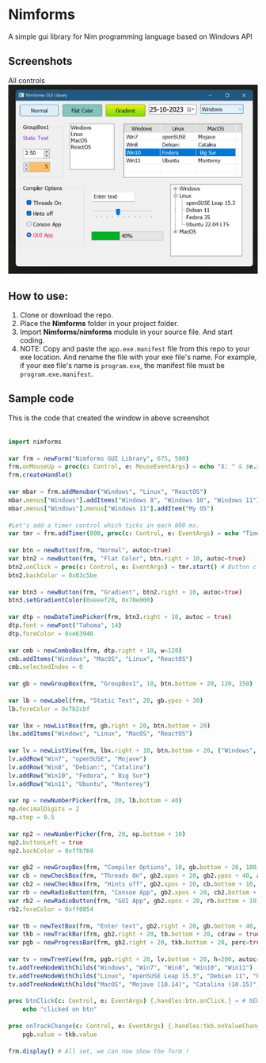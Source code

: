 # Nimforms
A simple gui library for Nim programming language based on Windows API

## Screenshots
All controls
![image](Screenshot_210.jpg)

## How to use:
1. Clone or download the repo.
2. Place the **Nimforms** folder in your project folder.
3. Import **Nimforms/nimforms** module in your source file. And start coding.
4. NOTE: Copy and paste the `app.exe.manifest` file from this repo to your exe location. And rename the file with your exe file's name. For example, if your exe file's name is `program.exe`, the manifest file must be `program.exe.manifest`.


## Sample code
This is the code that created the window in above screenshot
```nim

import nimforms

var frm = newForm("Nimforms GUI Library", 675, 500)
frm.onMouseUp = proc(c: Control, e: MouseEventArgs) = echo "X: " & $e.x & " Y: " & $e.y
frm.createHandle()

var mbar = frm.addMenubar("Windows", "Linux", "ReactOS")
mbar.menus["Windows"].addItems("Windows 8", "Windows 10", "Windows 11")
mbar.menus["Windows"].menus["Windows 11"].addItem("My OS")

#Let's add a timer control which ticks in each 800 ms.
var tmr = frm.addTimer(800, proc(c: Control, e: EventArgs) = echo "Timer ticked...")

var btn = newButton(frm, "Normal", autoc=true)
var btn2 = newButton(frm, "Flat Color", btn.right + 10, autoc=true)
btn2.onClick = proc(c: Control, e: EventArgs) = tmr.start() # Button click will start the timer
btn2.backColor = 0x83c5be

var btn3 = newButton(frm, "Gradient", btn2.right + 10, autoc=true)
btn3.setGradientColor(0xeeef20, 0x70e000)

var dtp = newDateTimePicker(frm, btn3.right + 10, autoc = true)
dtp.font = newFont("Tahoma", 14)
dtp.foreColor = 0xe63946

var cmb = newComboBox(frm, dtp.right + 10, w=120)
cmb.addItems("Windows", "MacOS", "Linux", "ReactOS")
cmb.selectedIndex = 0

var gb = newGroupBox(frm, "GroupBox1", 10, btn.bottom + 20, 120, 150)

var lb = newLabel(frm, "Static Text", 20, gb.ypos + 30)
lb.foreColor = 0x7b2cbf

var lbx = newListBox(frm, gb.right + 20, btn.bottom + 20)
lbx.addItems("Windows", "Linux", "MacOS", "ReactOS")

var lv = newListView(frm, lbx.right + 10, btn.bottom + 20, ("Windows", "Linux", "MacOS", 100, 100, 110))
lv.addRow("Win7", "openSUSE", "Mojave")
lv.addRow("Win8", "Debian:", "Catalina")
lv.addRow("Win10", "Fedora", " Big Sur")
lv.addRow("Win11", "Ubuntu", "Monterey")

var np = newNumberPicker(frm, 20, lb.bottom + 40)
np.decimalDigits = 2
np.step = 0.5

var np2 = newNumberPicker(frm, 20, np.bottom + 10)
np2.buttonLeft = true
np2.backColor = 0xffbf69

var gb2 = newGroupBox(frm, "Compiler Options", 10, gb.bottom + 20, 180, 170, true)
var cb = newCheckBox(frm, "Threads On", gb2.xpos + 20, gb2.ypos + 40, autoc = true)
var cb2 = newCheckBox(frm, "Hints off", gb2.xpos + 20, cb.bottom + 10, autoc = true)
var rb = newRadioButton(frm, "Consoe App", gb2.xpos + 20, cb2.bottom + 10, autoc = true)
var rb2 = newRadioButton(frm, "GUI App", gb2.xpos + 20, rb.bottom + 10)
rb2.foreColor = 0xff0054

var tb = newTextBox(frm, "Enter text", gb2.right + 20, gb.bottom + 40, autoc = true)
var tkb = newTrackBar(frm, gb2.right + 20, tb.bottom + 20, cdraw = true, autoc=true)
var pgb = newProgressBar(frm, gb2.right + 20, tkb.bottom + 20, perc=true, autoc=true )

var tv = newTreeView(frm, pgb.right + 20, lv.bottom + 20, h=200, autoc=true)
tv.addTreeNodeWithChilds("Windows", "Win7", "Win8", "Win10", "Win11")
tv.addTreeNodeWithChilds("Linux", "openSUSE Leap 15.3", "Debian 11", "Fedora 35", "Ubuntu 22.04 LTS")
tv.addTreeNodeWithChilds("MacOS", "Mojave (10.14)", "Catalina (10.15)", " Big Sur (11.0)", "Monterey (12.0)")

proc btnClick(c: Control, e: EventArgs) {.handles:btn.onClick.} = # NEW !!! 'handles' pragma
    echo "clicked on btn"

proc onTrackChange(c: Control, e: EventArgs) {.handles:tkb.onValueChanged.} =
    pgb.value = tkb.value

frm.display() # All set, we can now show the form !

```
